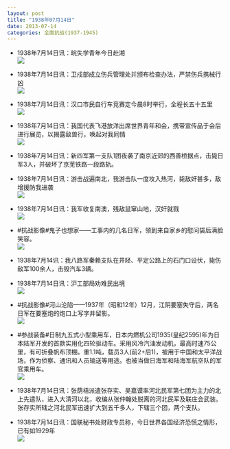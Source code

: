 ```yaml
---
layout: post
title: "1938年07月14日"
date: 2013-07-14
categories: 全面抗战(1937-1945)
---
```


<meta name="referrer" content="no-referrer" />

- 1938年7月14日讯：皖失学青年今日赴湘 <br/><img src="https://ww4.sinaimg.cn/large/aca367d8jw1e6mpcwc15lj20880cswfj.jpg" />

- 1938年7月14日讯：卫戍部成立伤兵管理处并颁布检查办法，严禁伤兵携械行凶 <br/><img src="https://ww4.sinaimg.cn/large/aca367d8jw1e6mnmi0l27j20aq0ieta2.jpg" />

- 1938年7月14日讯：汉口市民自行车竞赛定今晨8时举行，全程长五十五里 <br/><img src="https://ww4.sinaimg.cn/large/aca367d8jw1e6mlw3c4gjj20c10i5mye.jpg" />

- 1938年7月14日讯：我国代表飞港放洋出席世界青年和会，携带宣传品于会后进行展览，以揭露敌兽行，唤起对我同情 <br/><img src="https://ww1.sinaimg.cn/large/aca367d8jw1e6mk5o1r3xj206r100ace.jpg" />

- 1938年7月14日讯：新四军第一支队1团夜袭了南京近郊的西善桥据点，击毙日军3人，并破坏了京芜铁路一段路轨。 

- 1938年7月14日讯：游击战遍南北，我游击队一度攻入热河，毙敌奸甚多，敌增援防我进袭 <br/><img src="https://ww2.sinaimg.cn/large/aca367d8jw1e6mgoub8h5j204h0c2jrj.jpg" />

- 1938年7月14日讯：我军收复南澳，残敌鼠窜山地，汉奸就戮 <br/><img src="https://ww2.sinaimg.cn/large/aca367d8jw1e6meycphhmj20380by74d.jpg" />

- #抗战影像#鬼子也想家——工事内的几名日军，领到来自家乡的慰问袋后满脸笑容。 <br/><img src="https://ww4.sinaimg.cn/large/aca367d8jw1e6mcxlxzb4j20et0b4wfp.jpg" />

- 1938年7月14讯：我八路军秦赖支队在井陉、平定公路上的石门口设伏，毙伤敌军100余人，击毁汽车3辆。 

- 1938年7月14日讯：沪工部局劝难民出境 <br/><img src="https://ww2.sinaimg.cn/large/aca367d8jw1e6m82p3729j205n0ckmxs.jpg" />

- #抗战影像#河山沦陷——1937年（昭和12年）12月，江阴要塞失守后，两名日军在要塞炮的炮口上写字并留影。 <br/><img src="https://ww3.sinaimg.cn/large/aca367d8jw1e6m5zv7oo9j20m70fstbb.jpg" />

- #参战装备#日制九五式小型乘用车，日本内燃机公司1935(皇纪2595)年为日本陆军开发的首款实用化四轮驱动车。采用风冷汽油发动机，最高时速75公里，有可折叠帆布顶棚。重1.1吨，载员3人(前2+后1)，被用于中国和太平洋战场，作为侦察、通讯和人员输送等用途。也被当做日海军和陆海军航空队的军官乘用车。 <br/><img src="https://ww1.sinaimg.cn/large/aca367d8jw1e6m4btgvy3j20c10qddip.jpg" />

- 1938年7月14日讯：张荫梧派遣张存实、吴嘉谟率河北民军第七团为主力的北上先遣队，进入大清河以北，收编从张仲翰处脱离的河北民军及联庄会武装。张存实所辖之河北民军迅速扩大到五千多人，下辖三个团，两个支队。 

- 1938年7月14日讯：国联秘书处财政专员称，今日世界各国经济恐慌之情形，已有如1929年 <br/><img src="https://ww1.sinaimg.cn/large/aca367d8jw1e6m14yu24aj20440cidg9.jpg" />

